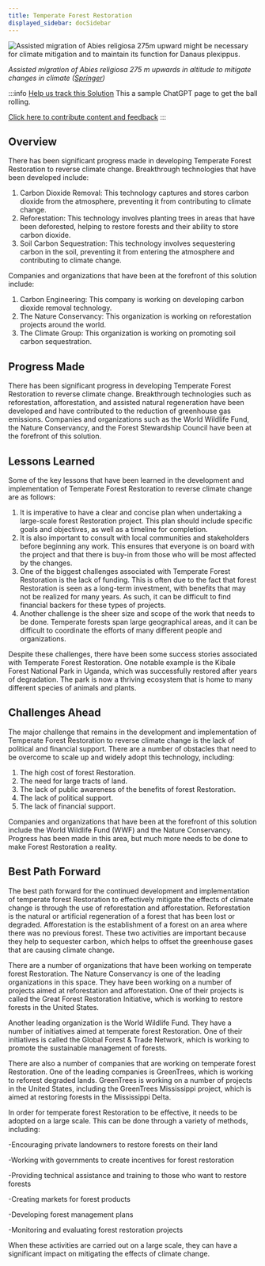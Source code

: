 ```yaml
---
title: Temperate Forest Restoration
displayed_sidebar: docSidebar
---
```

![Assisted migration of Abies religiosa 275m upward might be necessary for climate mitigation and to maintain its function for Danaus plexippus.](/../static/img/temperate-forest-restoration.webp)

*Assisted migration of Abies religiosa 275 m upwards in altitude to mitigate changes in climate ([Springer](https://link.springer.com/article/10.1007/s11056-015-9504-6))*

:::info [Help us track this Solution](contribute)
This a sample ChatGPT page to get the ball rolling.

[Click here to contribute content and feedback](contribute)
:::

## Overview

There has been significant progress made in developing Temperate Forest Restoration to reverse climate change. Breakthrough technologies that have been developed include:

1. Carbon Dioxide Removal: This technology captures and stores carbon dioxide from the atmosphere, preventing it from contributing to climate change.
2. Reforestation: This technology involves planting trees in areas that have been deforested, helping to restore forests and their ability to store carbon dioxide.
3. Soil Carbon Sequestration: This technology involves sequestering carbon in the soil, preventing it from entering the atmosphere and contributing to climate change.

Companies and organizations that have been at the forefront of this solution include:

1. Carbon Engineering: This company is working on developing carbon dioxide removal technology.
2. The Nature Conservancy: This organization is working on reforestation projects around the world.
3. The Climate Group: This organization is working on promoting soil carbon sequestration.

## Progress Made

There has been significant progress in developing Temperate Forest Restoration to reverse climate change. Breakthrough technologies such as reforestation, afforestation, and assisted natural regeneration have been developed and have contributed to the reduction of greenhouse gas emissions. Companies and organizations such as the World Wildlife Fund, the Nature Conservancy, and the Forest Stewardship Council have been at the forefront of this solution.

## Lessons Learned

Some of the key lessons that have been learned in the development and implementation of Temperate Forest Restoration to reverse climate change are as follows: 

1. It is imperative to have a clear and concise plan when undertaking a large-scale forest Restoration project. This plan should include specific goals and objectives, as well as a timeline for completion.
2. It is also important to consult with local communities and stakeholders before beginning any work. This ensures that everyone is on board with the project and that there is buy-in from those who will be most affected by the changes.
3. One of the biggest challenges associated with Temperate Forest Restoration is the lack of funding. This is often due to the fact that forest Restoration is seen as a long-term investment, with benefits that may not be realized for many years. As such, it can be difficult to find financial backers for these types of projects.
4. Another challenge is the sheer size and scope of the work that needs to be done. Temperate forests span large geographical areas, and it can be difficult to coordinate the efforts of many different people and organizations.

Despite these challenges, there have been some success stories associated with Temperate Forest Restoration. One notable example is the Kibale Forest National Park in Uganda, which was successfully restored after years of degradation. The park is now a thriving ecosystem that is home to many different species of animals and plants.

## Challenges Ahead

The major challenge that remains in the development and implementation of Temperate Forest Restoration to reverse climate change is the lack of political and financial support. There are a number of obstacles that need to be overcome to scale up and widely adopt this technology, including:

1. The high cost of forest Restoration.
2. The need for large tracts of land.
3. The lack of public awareness of the benefits of forest Restoration.
4. The lack of political support.
5. The lack of financial support.

Companies and organizations that have been at the forefront of this solution include the World Wildlife Fund (WWF) and the Nature Conservancy. Progress has been made in this area, but much more needs to be done to make Forest Restoration a reality.

## Best Path Forward

The best path forward for the continued development and implementation of temperate forest Restoration to effectively mitigate the effects of climate change is through the use of reforestation and afforestation. Reforestation is the natural or artificial regeneration of a forest that has been lost or degraded. Afforestation is the establishment of a forest on an area where there was no previous forest. These two activities are important because they help to sequester carbon, which helps to offset the greenhouse gases that are causing climate change.

There are a number of organizations that have been working on temperate forest Restoration. The Nature Conservancy is one of the leading organizations in this space. They have been working on a number of projects aimed at reforestation and afforestation. One of their projects is called the Great Forest Restoration Initiative, which is working to restore forests in the United States.

Another leading organization is the World Wildlife Fund. They have a number of initiatives aimed at temperate forest Restoration. One of their initiatives is called the Global Forest & Trade Network, which is working to promote the sustainable management of forests.

There are also a number of companies that are working on temperate forest Restoration. One of the leading companies is GreenTrees, which is working to reforest degraded lands. GreenTrees is working on a number of projects in the United States, including the GreenTrees Mississippi project, which is aimed at restoring forests in the Mississippi Delta.

In order for temperate forest Restoration to be effective, it needs to be adopted on a large scale. This can be done through a variety of methods, including:

\-Encouraging private landowners to restore forests on their land

\-Working with governments to create incentives for forest restoration

\-Providing technical assistance and training to those who want to restore forests

\-Creating markets for forest products

\-Developing forest management plans

\-Monitoring and evaluating forest restoration projects

When these activities are carried out on a large scale, they can have a significant impact on mitigating the effects of climate change.